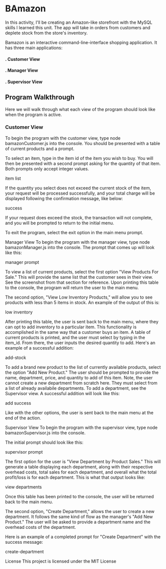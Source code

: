 # BAmazon
In this activity, I'll be creating an Amazon-like storefront with the MySQL skills I learned this unit. The app will take in orders from customers and deplete stock from the store's inventory.

Bamazon is an interactive command-line-interface shopping application. It has three main applications:

#### . Customer View
#### . Manager View
#### . Supervisor View

## Program Walkthrough
Here we will walk through what each view of the program should look like when the program is active.

### Customer View
To begin the program with the customer view, type node bamazonCustomer.js into the console. You should be presented with a table of current products and a prompt.


To select an item, type in the item id of the item you wish to buy. You will then be presented with a second prompt asking for the quantity of that item. Both prompts only accept integer values.

item list

If the quantity you select does not exceed the current stock of the item, your request will be processed successfully, and your total charge will be displayed following the confirmation message, like below:

success

If your request does exceed the stock, the transaction will not complete, and you will be prompted to return to the initial menu.

To exit the program, select the exit option in the main menu prompt.

Manager View
To begin the program with the manager view, type node bamazonManager.js into the console. The prompt that comes up will look like this:

manager prompt

To view a list of current products, select the first option "View Products For Sale." This will provide the same list that the customer sees in their view. See the screenshot from that section for reference. Upon printing this table to the console, the program will return the user to the main menu.

The second option, "View Low Inventory Products," will allow you to see products with less than 5 items in stock. An example of the output of this is:

low inventory

After printing this table, the user is sent back to the main menu, where they can opt to add inventory to a particular item. This functionality is accomplished in the same way that a customer buys an item. A table of current products is printed, and the user must select by typing in the item_id. From there, the user inputs the desired quantity to add. Here's an example of a successful addition:

add-stock

To add a brand new product to the list of currently available products, select the option "Add New Product." The user should be prompted to provide the name, department, price, and quantity to add of this item. Note, the user cannot create a new department from scratch here. They must select from a list of already availabile departments. To add a department, see the Supervisor view. A successful addition will look like this:

add success

Like with the other options, the user is sent back to the main menu at the end of the action.

Supervisor View
To begin the program with the supervisor view, type node bamazonSupervisor.js into the console.

The initial prompt should look like this:

supervisor prompt

The first option for the user is "View Department by Product Sales." This will generate a table displaying each department, along with their respective overhead costs, total sales for each department, and overall what the total profit/loss is for each department. This is what that output looks like:

view departments

Once this table has been printed to the console, the user will be returned back to the main menu.

The second option, "Create Department," allows the user to create a new department. It follows the same kind of flow as the manager's "Add New Product." The user will be asked to provide a department name and the overhead costs of the department.

Here is an example of a completed prompt for "Create Department" with the success message:

create-department

License
This project is licensed under the MIT License